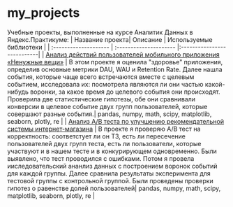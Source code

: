 # my_projects
Учебные проекты, выполненные на курсе Аналитик Данных в Яндекс.Практикуме:
| Название проекта| Описание | Используемые библиотеки |
| :-------------------- | :--------------------- |:---------------------------|
| [Анализ действий пользователей мобильного приложения «Ненужные вещи»](https://github.com/nepozdno/my_projects/tree/main/mobile_app_useless_things) | В этом проекте я оценила "здоровье" приложения, определив основные метрики DAU, WAU и Retention Rate. Далее нашла события, которые чаще всего встречаются вместе с целевым событием, исследовала их: посмотрела являются ли они частью какой-нибудь воронки, за какое время до целевого события они происходят. Проверила две статистические гипотезы, обе они сравнивали конверсии в целевое событие двух групп пользователей, которые совершают разные события.| pandas, numpy, math, scipy, matplotlib, seaborn, plotly, re |
| [Анализ А/В теста по улучшению рекомендательной системы интернет-магазина](https://github.com/nepozdno/my_projects/tree/main/recommender_system_ab_test) | В проекте я проверяю А/B тест на корректность: соответстует ли он ТЗ, есть ли пересечение пользователей двух групп теста, есть ли пользователи, которые участвуют и в нашем тесте и в конкурирующем одновременно. Были выявлено, что тест проводился с ошибками. Потом я провела ииследовательский ананлиз данных с построением воронок событий для каждой группы. Далее сравнила результаты эксперимента для тестовой группы с контрольной группой. Были проведены проверки гипотез о равенстве долей пользователей| pandas, numpy, math, scipy, matplotlib, seaborn, plotly, re |
